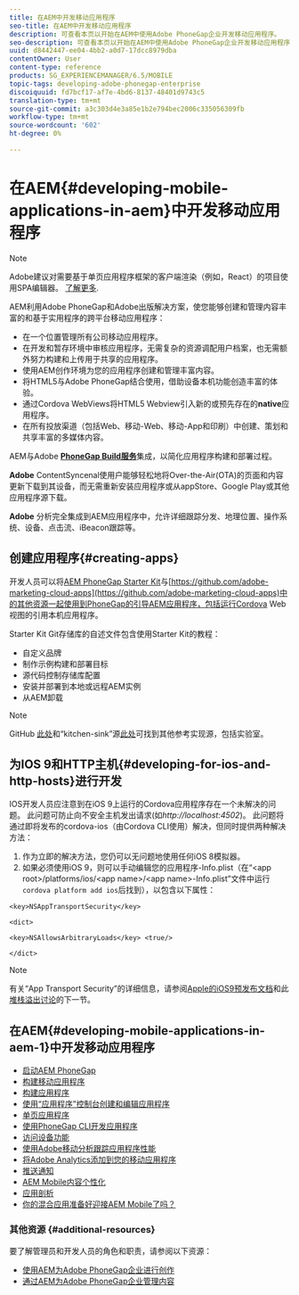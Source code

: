 ```yaml
---
title: 在AEM中开发移动应用程序
seo-title: 在AEM中开发移动应用程序
description: 可查看本页以开始在AEM中使用Adobe PhoneGap企业开发移动应用程序。
seo-description: 可查看本页以开始在AEM中使用Adobe PhoneGap企业开发移动应用程序。
uuid: d8442447-ee04-4bb2-a0d7-17dcc8979dba
contentOwner: User
content-type: reference
products: SG_EXPERIENCEMANAGER/6.5/MOBILE
topic-tags: developing-adobe-phonegap-enterprise
discoiquuid: fd7bcf17-af7e-4bd6-8137-48401d9743c5
translation-type: tm+mt
source-git-commit: a3c303d4e3a85e1b2e794bec2006c335056309fb
workflow-type: tm+mt
source-wordcount: '602'
ht-degree: 0%

---
```



# 在AEM{#developing-mobile-applications-in-aem}中开发移动应用程序

>[!NOTE]
>
>Adobe建议对需要基于单页应用程序框架的客户端渲染（例如，React）的项目使用SPA编辑器。 [了解更多](/help/sites-developing/spa-overview.md).

AEM利用Adobe PhoneGap和Adobe出版解决方案，使您能够创建和管理内容丰富的和基于实用程序的跨平台移动应用程序：

* 在一个位置管理所有公司移动应用程序。
* 在开发和暂存环境中审核应用程序，无需复杂的资源调配用户档案，也无需额外努力构建和上传用于共享的应用程序。
* 使用AEM创作环境为您的应用程序创建和管理丰富内容。
* 将HTML5与Adobe PhoneGap结合使用，借助设备本机功能创造丰富的体验。
* 通过Cordova WebViews将HTML5 Webview引入新的或预先存在的&#x200B;**native**&#x200B;应用程序。
* 在所有投放渠道（包括Web、移动-Web、移动-App和印刷）中创建、策划和共享丰富的多媒体内容。

AEM与Adobe **[PhoneGap Build服务](https://build.phonegap.com/)**&#x200B;集成，以简化应用程序构建和部署过程。

**Adobe** ContentSyncenal使用户能够轻松地将Over-the-Air(OTA)的页面和内容更新下载到其设备，而无需重新安装应用程序或从appStore、Google Play或其他应用程序源下载。

**Adobe** 分析完全集成到AEM应用程序中，允许详细跟踪分发、地理位置、操作系统、设备、点击流、iBeacon跟踪等。

## 创建应用程序{#creating-apps}

开发人员可以将[AEM PhoneGap Starter Kit](https://github.com/Adobe-Marketing-Cloud/aem-phonegap-starter-kit)与[https://github.com/adobe-marketing-cloud-apps](https://github.com/adobe-marketing-cloud-apps)中的其他资源一起使用到PhoneGap的引导AEM应用程序，包括运行Cordova Web视图的引用本机应用程序。

Starter Kit Git存储库的自述文件包含使用Starter Kit的教程：

* 自定义品牌
* 制作示例构建和部署目标
* 源代码控制存储库配置
* 安装并部署到本地或远程AEM实例
* 从AEM卸载

>[!NOTE]
>
>GitHub [此处](https://github.com/adobe-marketing-cloud-apps)和“kitchen-sink”源[此处](https://github.com/blefebvre/aem-phonegap-kitchen-sink)可找到其他参考实现源，包括实验室。

## 为IOS 9和HTTP主机{#developing-for-ios-and-http-hosts}进行开发

IOS开发人员应注意到在iOS 9上运行的Cordova应用程序存在一个未解决的问题。 此问题可防止向不安全主机发出请求(如&#x200B;*http://localhost:4502*)。 此问题将通过即将发布的cordova-ios（由Cordova CLI使用）解决，但同时提供两种解决方法：

1. 作为立即的解决方法，您仍可以无问题地使用任何iOS 8模拟器。
1. 如果必须使用iOS 9，则可以手动编辑您的应用程序-Info.plist（在“&lt;app root>/platforms/ios/&lt;app name>/&lt;app name>-Info.plist”文件中运行`cordova platform add ios`后找到），以包含以下属性：

```
<key>NSAppTransportSecurity</key>

<dict>

<key>NSAllowsArbitraryLoads</key> <true/>

</dict>
```

>[!NOTE]
>
>有关“App Transport Security”的详细信息，请参阅[Apple的iOS9预发布文档](https://developer.apple.com/library/prerelease/ios/releasenotes/General/WhatsNewIniOS/Articles/iOS9.html#//apple_ref/doc/uid/TP40016198-SW14)和此[堆栈溢出讨论](https://stackoverflow.com/questions/30751053/ios9-ats-what-about-html5-based-apps/)的下一节。

## 在AEM{#developing-mobile-applications-in-aem-1}中开发移动应用程序

* [启动AEM PhoneGap](/help/mobile/starting-aem-phonegap-app.md)
* [构建移动应用程序](/help/mobile/building-app-mobile-phonegap.md)
* [构建应用程序](/help/mobile/phonegap-structure-an-app.md)
* [使用“应用程序”控制台创建和编辑应用程序](/help/mobile/phonegap-apps-console.md)
* [单页应用程序](/help/mobile/phonegap-single-page-applications.md)
* [使用PhoneGap CLI开发应用程序](/help/mobile/phonegap-apps-pg-cli.md)
* [访问设备功能](/help/mobile/phonegap-access-device-features.md)
* [使用Adobe移动分析跟踪应用程序性能](/help/mobile/phonegap-intro-to-app-analytics.md)
* [将Adobe Analytics添加到您的移动应用程序](/help/mobile/phonegap-add-analytics-to-apps.md)
* [推送通知](/help/mobile/phonegap-push-notifications.md)
* [AEM Mobile内容个性化](/help/mobile/phonegap-aem-mobile-content-personalization.md)
* [应用剖析](/help/mobile/phonegap-apps-arch.md)
* [你的混合应用准备好迎接AEM Mobile了吗？](/help/mobile/phonegap-adding-content-to-imported-app.md)

### 其他资源 {#additional-resources}

要了解管理员和开发人员的角色和职责，请参阅以下资源：

* [使用AEM为Adobe PhoneGap企业进行创作](/help/mobile/phonegap.md)
* [通过AEM为Adobe PhoneGap企业管理内容](/help/mobile/administer-phonegap.md)
